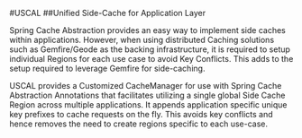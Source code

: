 #USCAL
##Unified Side-Cache for Application Layer

Spring Cache Abstraction provides an easy way to implement side caches within applications. However, when using distributed Caching solutions such as Gemfire/Geode as the backing infrastructure, it is required to setup individual Regions for each use case to avoid Key Conflicts. This adds to the setup required to leverage Gemfire for side-caching.	

USCAL provides a Customized CacheManager for use with Spring Cache Abstraction Annotations that facilitates utilizing a single global Side Cache Region across multiple applications. It appends application specific unique key prefixes to cache requests on the fly. This avoids key conflicts and hence removes the need to create regions specific to each use-case.

